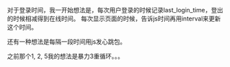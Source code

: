 对于登录时间，我一开始想法是，每次用户登录的时候记录last_login_time，登出的时候相减得到在线时间。
每次显示页面的时候，告诉js时间再用interval来更新这个时间。

还有一种想法是每隔一段时间用js发心跳包。

之前那个1, 2, 5我的想法是暴力3重循环。。。
